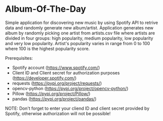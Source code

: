 # Album-Of-The-Day

Simple application for discovering new music by using Spotify API to retrive data and randomly generate new album/artist. Application generates new album by randomly picking one artist from artists.csv file where artists are divided in four groups: high popularity, medium popularity, low popularity and very low popularity. Artist's popularity varies in range from 0 to 100 where 100 is the highest popularity score.  

Prerequisites:
- Spotify account (https://www.spotify.com/)
- Client ID and Client secret for authorization purposes (https://developer.spotify.com/)
- requests (https://pypi.org/project/requests/)
- opencv-python (https://pypi.org/project/opencv-python/)
- Pillow (https://pypi.org/project/Pillow/)
- pandas (https://pypi.org/project/pandas/)  

NOTE: Don't forget to enter your cliend ID and client secret provided by Spotify, otherwise authorization will not be possible!
